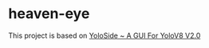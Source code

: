 # heaven-eye

This project is based on [YoloSide ~ A GUI For YoloV8 V2.0](https://github.com/Jai-wei/YOLOv8-PySide6-GUI)